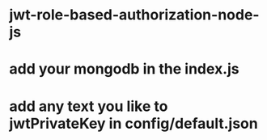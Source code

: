 # jwt-role-based-authorization-node-js

# add your mongodb in the index.js
# add any text you like to jwtPrivateKey in config/default.json